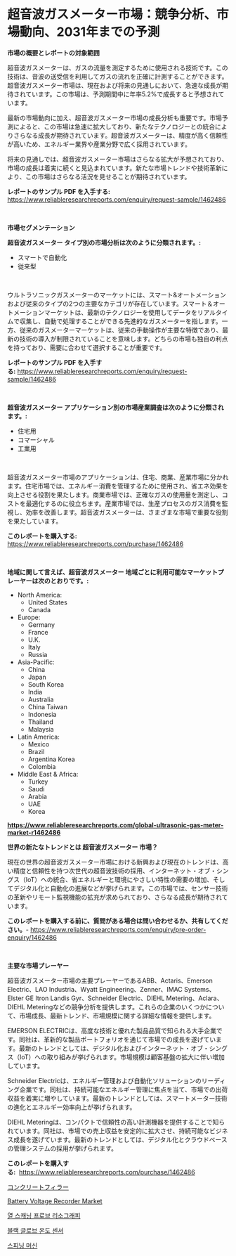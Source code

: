 <p><h1>超音波ガスメーター市場：競争分析、市場動向、2031年までの予測</h1></p><p><strong>市場の概要とレポートの対象範囲</strong></p>
<p><p>超音波ガスメーターは、ガスの流量を測定するために使用される技術です。この技術は、音波の送受信を利用してガスの流れを正確に計測することができます。超音波ガスメーター市場は、現在および将来の見通しにおいて、急速な成長が期待されています。この市場は、予測期間中に年率5.2%で成長すると予想されています。</p><p>最新の市場動向に加え、超音波ガスメーター市場の成長分析も重要です。市場予測によると、この市場は急速に拡大しており、新たなテクノロジーとの統合によりさらなる成長が期待されています。超音波ガスメーターは、精度が高く信頼性が高いため、エネルギー業界や産業分野で広く採用されています。</p><p>将来の見通しでは、超音波ガスメーター市場はさらなる拡大が予想されており、市場の成長は着実に続くと見込まれています。新たな市場トレンドや技術革新により、この市場はさらなる活況を見せることが期待されています。</p></p>
<p><strong>レポートのサンプル PDF を入手する:</strong> <a href="https://www.reliableresearchreports.com/enquiry/request-sample/1462486">https://www.reliableresearchreports.com/enquiry/request-sample/1462486</a></p>
<p>&nbsp;</p>
<p><strong>市場セグメンテーション</strong></p>
<p><strong>超音波ガスメーター タイプ別の市場分析は次のように分類されます。:</strong></p>
<p><ul><li>スマートで自動化</li><li>従来型</li></ul></p>
<p>&nbsp;</p>
<p><p>ウルトラソニックガスメーターのマーケットには、スマート&オートメーションおよび従来のタイプの2つの主要なカテゴリが存在しています。スマート＆オートメーションマーケットは、最新のテクノロジーを使用してデータをリアルタイムで収集し、自動で処理することができる先進的なガスメーターを指します。一方、従来のガスメーターマーケットは、従来の手動操作が主要な特徴であり、最新の技術の導入が制限されていることを意味します。どちらの市場も独自の利点を持っており、需要に合わせて選択することが重要です。</p></p>
<p><strong>レポートのサンプル PDF を入手する:</strong>&nbsp;<a href="https://www.reliableresearchreports.com/enquiry/request-sample/1462486">https://www.reliableresearchreports.com/enquiry/request-sample/1462486</a></p>
<p>&nbsp;</p>
<p><strong> 超音波ガスメーター アプリケーション別の市場産業調査は次のように分類されます。:</strong></p>
<p><ul><li>住宅用</li><li>コマーシャル</li><li>工業用</li></ul></p>
<p>&nbsp;</p>
<p><p>超音波ガスメーター市場のアプリケーションは、住宅、商業、産業市場に分かれます。住宅市場では、エネルギー消費を管理するために使用され、省エネ効果を向上させる役割を果たします。商業市場では、正確なガスの使用量を測定し、コストを最適化するのに役立ちます。産業市場では、生産プロセスのガス消費を監視し、効率を改善します。超音波ガスメーターは、さまざまな市場で重要な役割を果たしています。</p></p>
<p><strong>このレポートを購入する:</strong>&nbsp; <a href="https://www.reliableresearchreports.com/purchase/1462486">https://www.reliableresearchreports.com/purchase/1462486</a></p>
<p>&nbsp;</p>
<p><strong>地域に関して言えば、超音波ガスメーター 地域ごとに利用可能なマーケットプレーヤーは次のとおりです。:</strong></p>
<p><ul>
    <li>
        North America:
        <ul>
            <li>United States</li>
            <li>Canada</li>
        </ul>
    </li>
    <li>
        Europe:
        <ul>
            <li>Germany</li>
            <li>France</li>
            <li>U.K.</li>
            <li>Italy</li>
            <li>Russia</li>
        </ul>
    </li>
    <li>
        Asia-Pacific:
        <ul>
            <li>China</li>
            <li>Japan</li>
            <li>South Korea</li>
            <li>India</li>
            <li>Australia</li>
            <li>China Taiwan</li>
            <li>Indonesia</li>
            <li>Thailand</li>
            <li>Malaysia</li>
        </ul>
    </li>
    <li>
        Latin America:
        <ul>
            <li>Mexico</li>
            <li>Brazil</li>
            <li>Argentina Korea</li>
            <li>Colombia</li>
        </ul>
    </li>
    <li>
        Middle East & Africa:
        <ul>
            <li>Turkey</li>
            <li>Saudi</li>
            <li>Arabia</li>
            <li>UAE</li>
            <li>Korea</li>
        </ul>
    </li>
    </ul></p>
<p><strong><a href="https://www.reliableresearchreports.com/global-ultrasonic-gas-meter-market-r1462486">https://www.reliableresearchreports.com/global-ultrasonic-gas-meter-market-r1462486</a></strong>&nbsp;</p>
<p><strong>世界の新たなトレンドとは 超音波ガスメーター 市場？</strong></p>
<p><p>現在の世界の超音波ガスメーター市場における新興および現在のトレンドは、高い精度と信頼性を持つ次世代の超音波技術の採用、インターネット・オブ・シングス（IoT）への統合、省エネルギーと環境にやさしい特性の需要の増加、そしてデジタル化と自動化の進展などが挙げられます。この市場では、センサー技術の革新やリモート監視機能の拡充が求められており、さらなる成長が期待されています。</p></p>
<p><strong>このレポートを購入する前に、質問がある場合は問い合わせるか、共有してください。</strong>- <a href="https://www.reliableresearchreports.com/enquiry/pre-order-enquiry/1462486">https://www.reliableresearchreports.com/enquiry/pre-order-enquiry/1462486</a></p>
<p>&nbsp;</p>
<p><strong>主要な市場プレーヤー</strong></p>
<p><p>超音波ガスメーター市場の主要プレーヤーであるABB、Actaris、Emerson Electric、LAO Industria、Wyatt Engineering、Zenner、IMAC Systems、Elster GE Itron Landis Gyr、Schneider Electric、DIEHL Metering、Aclara、DIEHL Meteringなどの競争分析を提供します。これらの企業のいくつかについて、市場成長、最新トレンド、市場規模に関する詳細な情報を提供します。</p><p>EMERSON ELECTRICは、高度な技術と優れた製品品質で知られる大手企業です。同社は、革新的な製品ポートフォリオを通じて市場での成長を遂げています。最新のトレンドとしては、デジタル化およびインターネット・オブ・シングス（IoT）への取り組みが挙げられます。市場規模は顧客基盤の拡大に伴い増加しています。</p><p>Schneider Electricは、エネルギー管理および自動化ソリューションのリーディング企業です。同社は、持続可能なエネルギー管理に焦点を当て、市場での出荷収益を着実に増やしています。最新のトレンドとしては、スマートメーター技術の進化とエネルギー効率向上が挙げられます。</p><p>DIEHL Meteringは、コンパクトで信頼性の高い計測機器を提供することで知られています。同社は、市場での売上収益を安定的に拡大させ、持続可能なビジネス成長を遂げています。最新のトレンドとしては、デジタル化とクラウドベースの管理システムの採用が挙げられます。</p></p>
<p><strong>このレポートを購入する:</strong>&nbsp;&nbsp;<a href="https://www.reliableresearchreports.com/purchase/1462486">https://www.reliableresearchreports.com/purchase/1462486</a></p>
<p><p><a href="https://github.com/ihabdkwlxs948/Market-Research-Report-List-1/blob/main/299764230019.md">コンクリートフィラー</a></p><p><a href="https://github.com/gdfhhhj/Market-Research-Report-List-4/blob/main/battery-voltage-recorder-market.md">Battery Voltage Recorder Market</a></p><p><a href="https://github.com/sougarounis/Market-Research-Report-List-3/blob/main/762143527752.md">열 스캐닝 프로브 리소그래피</a></p><p><a href="https://medium.com/@dylanobrien626/%ED%9D%91%EC%83%89-%EA%B5%AC%ED%98%95-%EC%98%A8%EB%8F%84-%EC%84%BC%EC%84%9C-%EC%8B%9C%EC%9E%A5-%EB%B6%84%EC%84%9D-%EB%B0%8F-2024%EB%85%84%EB%B6%80%ED%84%B0-2031%EB%85%84%EA%B9%8C%EC%A7%80%EC%9D%98-%ED%81%AC%EA%B8%B0-%EC%98%88%EC%B8%A1-7d3f6e0ad1d3">블랙 글로브 온도 센서</a></p><p><a href="https://medium.com/@cierrahayes645/%EC%8A%A4%ED%95%80%EB%8B%9D-%EB%A8%B8%EC%8B%A0-%EC%8B%9C%EC%9E%A5-%EB%B6%84%EC%84%9D-%EB%B0%8F-%EA%B7%9C%EB%AA%A8-%EC%98%88%EC%B8%A1%EC%9D%80-2024%EB%85%84%EB%B6%80%ED%84%B0-2031%EB%85%84%EA%B9%8C%EC%A7%80%EC%9D%98-%EA%B8%B0%EA%B0%84%EC%9D%84-%EB%8C%80%EC%83%81%EC%9C%BC%EB%A1%9C%ED%95%A9%EB%8B%88%EB%8B%A4-ebf099f5b6ad">스피닝 머신</a></p></p>